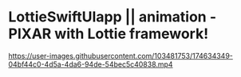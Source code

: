 # LottieSwiftUIapp || animation - PIXAR with Lottie framework!   

https://user-images.githubusercontent.com/103481753/174634349-04bf44c0-4d5a-4da6-94de-54bec5c40838.mp4

